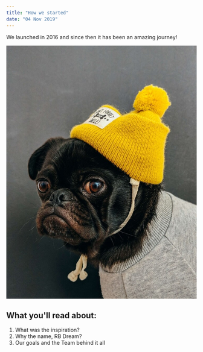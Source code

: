 ```yaml
---
title: "How we started"
date: "04 Nov 2019"
---
```


We launched in 2016 and since then it has been an amazing journey!

![Dog in a hat](./dog.jpg)

## What you'll read about:

1. What was the inspiration?
2. Why the name, RB Dream?
3. Our goals and the Team behind it all
